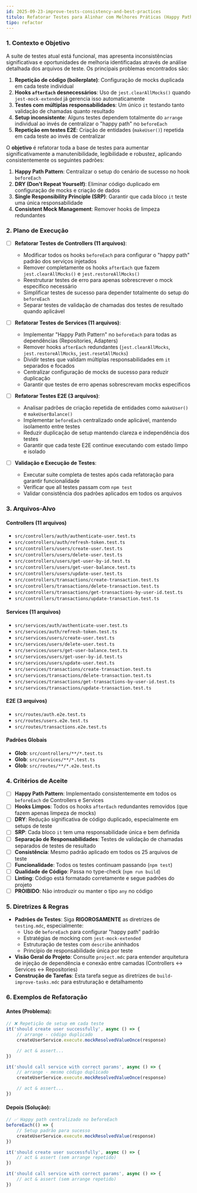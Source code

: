 ```yaml
---
id: 2025-09-23-improve-tests-consistency-and-best-practices
titulo: Refatorar Testes para Alinhar com Melhores Práticas (Happy Path e DRY)
tipo: refactor
---
```


### 1. Contexto e Objetivo

A suíte de testes atual está funcional, mas apresenta inconsistências significativas e oportunidades de melhoria identificadas através de análise detalhada dos arquivos de teste. Os principais problemas encontrados são:

1. **Repetição de código (boilerplate)**: Configuração de mocks duplicada em cada teste individual
2. **Hooks `afterEach` desnecessários**: Uso de `jest.clearAllMocks()` quando `jest-mock-extended` já gerencia isso automaticamente
3. **Testes com múltiplas responsabilidades**: Um único `it` testando tanto validação de chamadas quanto resultado
4. **Setup inconsistente**: Alguns testes dependem totalmente do `arrange` individual ao invés de centralizar o "happy path" no `beforeEach`
5. **Repetição em testes E2E**: Criação de entidades (`makeUser()`) repetida em cada teste ao invés de centralizar

O **objetivo** é refatorar toda a base de testes para aumentar significativamente a manutenibilidade, legibilidade e robustez, aplicando consistentemente os seguintes padrões:

1. **Happy Path Pattern**: Centralizar o setup do cenário de sucesso no hook `beforeEach`
2. **DRY (Don't Repeat Yourself)**: Eliminar código duplicado em configuração de mocks e criação de dados
3. **Single Responsibility Principle (SRP)**: Garantir que cada bloco `it` teste uma única responsabilidade
4. **Consistent Mock Management**: Remover hooks de limpeza redundantes

### 2. Plano de Execução

- [ ] **Refatorar Testes de Controllers (11 arquivos)**:
    - Modificar todos os hooks `beforeEach` para configurar o "happy path" padrão dos serviços injetados
    - Remover completamente os hooks `afterEach` que fazem `jest.clearAllMocks()` e `jest.restoreAllMocks()`
    - Reestruturar testes de erro para apenas sobrescrever o mock específico necessário
    - Simplificar testes de sucesso para depender totalmente do setup do `beforeEach`
    - Separar testes de validação de chamadas dos testes de resultado quando aplicável

- [ ] **Refatorar Testes de Services (11 arquivos)**:
    - Implementar "Happy Path Pattern" no `beforeEach` para todas as dependências (Repositories, Adapters)
    - Remover hooks `afterEach` redundantes (`jest.clearAllMocks`, `jest.restoreAllMocks`, `jest.resetAllMocks`)
    - Dividir testes que validam múltiplas responsabilidades em `it` separados e focados
    - Centralizar configuração de mocks de sucesso para reduzir duplicação
    - Garantir que testes de erro apenas sobrescrevam mocks específicos

- [ ] **Refatorar Testes E2E (3 arquivos)**:
    - Analisar padrões de criação repetida de entidades como `makeUser()` e `makeUserBalance()`
    - Implementar `beforeEach` centralizado onde aplicável, mantendo isolamento entre testes
    - Reduzir duplicação de setup mantendo clareza e independência dos testes
    - Garantir que cada teste E2E continue executando com estado limpo e isolado

- [ ] **Validação e Execução de Testes**:
    - Executar suite completa de testes após cada refatoração para garantir funcionalidade
    - Verificar que all testes passam com `npm test`
    - Validar consistência dos padrões aplicados em todos os arquivos

### 3. Arquivos-Alvo

#### Controllers (11 arquivos)
- `src/controllers/auth/authenticate-user.test.ts`
- `src/controllers/auth/refresh-token.test.ts`
- `src/controllers/users/create-user.test.ts`
- `src/controllers/users/delete-user.test.ts`
- `src/controllers/users/get-user-by-id.test.ts`
- `src/controllers/users/get-user-balance.test.ts`
- `src/controllers/users/update-user.test.ts`
- `src/controllers/transactions/create-transaction.test.ts`
- `src/controllers/transactions/delete-transaction.test.ts`
- `src/controllers/transactions/get-transactions-by-user-id.test.ts`
- `src/controllers/transactions/update-transaction.test.ts`

#### Services (11 arquivos)
- `src/services/auth/authenticate-user.test.ts`
- `src/services/auth/refresh-token.test.ts`
- `src/services/users/create-user.test.ts`
- `src/services/users/delete-user.test.ts`
- `src/services/users/get-user-balance.test.ts`
- `src/services/users/get-user-by-id.test.ts`
- `src/services/users/update-user.test.ts`
- `src/services/transactions/create-transaction.test.ts`
- `src/services/transactions/delete-transaction.test.ts`
- `src/services/transactions/get-transactions-by-user-id.test.ts`
- `src/services/transactions/update-transaction.test.ts`

#### E2E (3 arquivos)
- `src/routes/auth.e2e.test.ts`
- `src/routes/users.e2e.test.ts`
- `src/routes/transactions.e2e.test.ts`

#### Padrões Globais
- **Glob**: `src/controllers/**/*.test.ts`
- **Glob**: `src/services/**/*.test.ts`
- **Glob**: `src/routes/**/*.e2e.test.ts`

### 4. Critérios de Aceite

- [ ] **Happy Path Pattern**: Implementado consistentemente em todos os `beforeEach` de Controllers e Services
- [ ] **Hooks Limpos**: Todos os hooks `afterEach` redundantes removidos (que fazem apenas limpeza de mocks)
- [ ] **DRY**: Redução significativa de código duplicado, especialmente em setups de teste
- [ ] **SRP**: Cada bloco `it` tem uma responsabilidade única e bem definida
- [ ] **Separação de Responsabilidades**: Testes de validação de chamadas separados de testes de resultado
- [ ] **Consistência**: Mesmo padrão aplicado em todos os 25 arquivos de teste
- [ ] **Funcionalidade**: Todos os testes continuam passando (`npm test`)
- [ ] **Qualidade de Código**: Passa no type-check (`npm run build`)
- [ ] **Linting**: Código está formatado corretamente e segue padrões do projeto
- [ ] **PROIBIDO**: Não introduzir ou manter o tipo `any` no código

### 5. Diretrizes & Regras

- **Padrões de Testes**: Siga **RIGOROSAMENTE** as diretrizes de `testing.mdc`, especialmente:
  - Uso de `beforeEach` para configurar "happy path" padrão
  - Estratégias de mocking com `jest-mock-extended`
  - Estruturação de testes com `describe` aninhados
  - Princípio de responsabilidade única por teste
- **Visão Geral do Projeto**: Consulte `project.mdc` para entender arquitetura de injeção de dependência e conexão entre camadas (Controllers ↔ Services ↔ Repositories)
- **Construção de Tarefas**: Esta tarefa segue as diretrizes de `build-improve-tasks.mdc` para estruturação e detalhamento

### 6. Exemplos de Refatoração

#### Antes (Problema):
```typescript
// ❌ Repetição de setup em cada teste
it('should create user successfully', async () => {
    // arrange - código duplicado
    createUserService.execute.mockResolvedValueOnce(response)

    // act & assert...
})

it('should call service with correct params', async () => {
    // arrange - mesmo código duplicado
    createUserService.execute.mockResolvedValueOnce(response)

    // act & assert...
})
```

#### Depois (Solução):
```typescript
// ✅ Happy path centralizado no beforeEach
beforeEach(() => {
    // Setup padrão para sucesso
    createUserService.execute.mockResolvedValue(response)
})

it('should create user successfully', async () => {
    // act & assert (sem arrange repetido)
})

it('should call service with correct params', async () => {
    // act & assert (sem arrange repetido)
})
```
